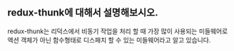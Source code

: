 ## redux-thunk에 대해서 설명해보시오.

redux-thunk는 리덕스에서 비동기 작업을 처리 할 때 가장 많이 사용되는 미들웨어로 액션 객체가 아닌 함수형태로 디스패치 할 수 있는 미들웨어라고 알고 있습니다.
